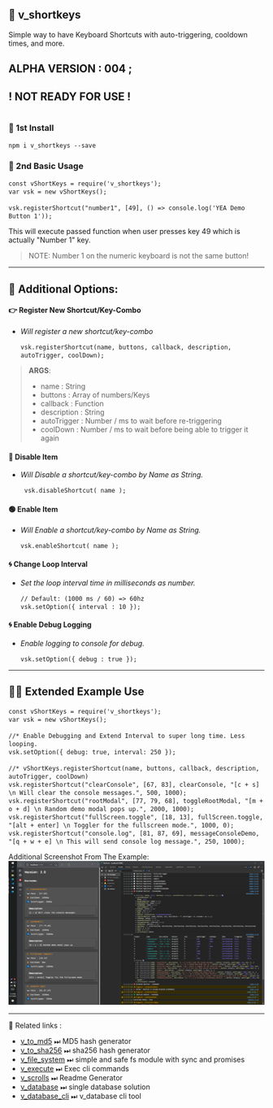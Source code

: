 ## 🎹 v_shortkeys

Simple way to have Keyboard Shortcuts with auto-triggering, cooldown times, and more.

## ALPHA VERSION : 004 ;

## ! NOT READY FOR USE !

#

### 🚀 1st Install

    npm i v_shortkeys --save

### 🔧 2nd Basic Usage

    const vShortKeys = require('v_shortkeys');
    var vsk = new vShortKeys();

    vsk.registerShortcut("number1", [49], () => console.log('YEA Demo Button 1'));

This will execute passed function when user presses key 49 which is actually "Number 1" key.

> NOTE: Number 1 on the numeric keyboard is not the same button!

---

## **📐 Additional Options:**

#### 👉 **Register New Shortcut/Key-Combo**

- _Will register a new shortcut/key-combo_

      vsk.registerShortcut(name, buttons, callback, description, autoTrigger, coolDown);

> **ARGS**:
>
> - name : String
> - buttons : Array of numbers/Keys
> - callback : Function
> - description : String
> - autoTrigger : Number / ms to wait before re-triggering
> - coolDown : Number / ms to wait before being able to trigger it again

#### 🚫 **Disable Item**

- _Will Disable a shortcut/key-combo by Name as String._

       vsk.disableShortcut( name );

#### 🟢 **Enable Item**

- _Will Enable a shortcut/key-combo by Name as String._

      vsk.enableShortcut( name );

#### 🌀 **Change Loop Interval**

- _Set the loop interval time in milliseconds as number._

      // Default: (1000 ms / 60) => 60hz
      vsk.setOption({ interval : 10 });

#### 🌀 **Enable Debug Logging**

- _Enable logging to console for debug._

      vsk.setOption({ debug : true });

---

## 👷‍♂️ **Extended Example Use**

    const vShortKeys = require('v_shortkeys');
    var vsk = new vShortKeys();

    //* Enable Debugging and Extend Interval to super long time. Less looping.
    vsk.setOption({ debug: true, interval: 250 });

    //* vShortKeys.registerShortcut(name, buttons, callback, description, autoTrigger, coolDown)
    vsk.registerShortcut("clearConsole", [67, 83], clearConsole, "[c + s] \n Will clear the console messages.", 500, 1000);
    vsk.registerShortcut("rootModal", [77, 79, 68], toggleRootModal, "[m + o + d] \n Random demo modal pops up.", 2000, 1000);
    vsk.registerShortcut("fullScreen.toggle", [18, 13], fullScreen.toggle, "[alt + enter] \n Toggler for the fullscreen mode.", 1000, 0);
    vsk.registerShortcut("console.log", [81, 87, 69], messageConsoleDemo, "[q + w + e] \n This will send console log message.", 250, 1000);

Additional Screenshot From The Example:
![Example Running these from the Folder ./EXAMPLE/ ](./EXAMPLE/public/images/demo01.png)

---

📑 Related links :

- [v_to_md5](https://www.npmjs.com/package/v_to_md5) ⏭ MD5 hash generator
- [v_to_sha256](https://www.npmjs.com/package/v_to_sha256) ⏭ sha256 hash generator
- [v_file_system](https://www.npmjs.com/package/v_file_system) ⏭ simple and safe fs module with sync and promises
- [v_execute](https://www.npmjs.com/package/v_execute) ⏭ Exec cli commands
- [v_scrolls](https://www.npmjs.com/package/v_scrolls) ⏭ Readme Generator
- [v_database](https://www.npmjs.com/package/v_database) ⏭ single database solution
- [v_database_cli](https://www.npmjs.com/package/v_database_cli) ⏭ v_database cli tool
